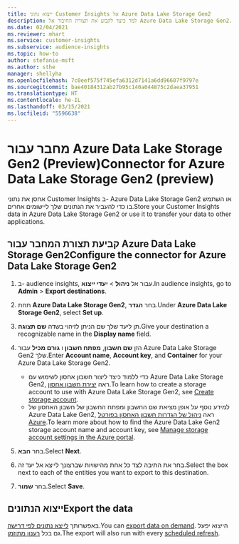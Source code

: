 ```yaml
---
title: ייצוא נתוני Customer Insights אל Azure Data Lake Storage Gen2
description: למד כיצד לקבוע את תצורת החיבור אל Azure Data Lake Storage Gen2.
ms.date: 02/04/2021
ms.reviewer: mhart
ms.service: customer-insights
ms.subservice: audience-insights
ms.topic: how-to
author: stefanie-msft
ms.author: sthe
manager: shellyha
ms.openlocfilehash: 7c0eef575f745efa6312d7141a6dd96607f9797e
ms.sourcegitcommit: bae40184312ab27b95c140a044875c2daea37951
ms.translationtype: HT
ms.contentlocale: he-IL
ms.lasthandoff: 03/15/2021
ms.locfileid: "5596638"
---
```

# <a name="connector-for-azure-data-lake-storage-gen2-preview"></a><span data-ttu-id="8db27-103">מחבר עבור Azure Data Lake Storage Gen2‏ (Preview)</span><span class="sxs-lookup"><span data-stu-id="8db27-103">Connector for Azure Data Lake Storage Gen2 (preview)</span></span>

<span data-ttu-id="8db27-104">אחסן את נתוני Customer Insights ב- Azure Data Lake Storage Gen2 או השתמש בו כדי להעביר את הנתונים שלך ליישומים אחרים.</span><span class="sxs-lookup"><span data-stu-id="8db27-104">Store your Customer Insights data in Azure Data Lake Storage Gen2 or use it to transfer your data to other applications.</span></span>

## <a name="configure-the-connector-for-azure-data-lake-storage-gen2"></a><span data-ttu-id="8db27-105">קביעת תצורת המחבר עבור Azure Data Lake Storage Gen2</span><span class="sxs-lookup"><span data-stu-id="8db27-105">Configure the connector for Azure Data Lake Storage Gen2</span></span>

1. <span data-ttu-id="8db27-106">ב- audience insights, עבור אל **ניהול** > **יעדי ייצוא**.</span><span class="sxs-lookup"><span data-stu-id="8db27-106">In audience insights, go to **Admin** > **Export destinations**.</span></span>

1. <span data-ttu-id="8db27-107">תחת **Azure Data Lake Storage Gen2**, בחר **הגדר**.</span><span class="sxs-lookup"><span data-stu-id="8db27-107">Under **Azure Data Lake Storage Gen2**, select **Set up**.</span></span>

1. <span data-ttu-id="8db27-108">תן ליעד שלך שם הניתן לזיהוי בשדה **שם תצוגה**.</span><span class="sxs-lookup"><span data-stu-id="8db27-108">Give your destination a recognizable name in the **Display name** field.</span></span>

1. <span data-ttu-id="8db27-109">הזן **שם חשבון**, **מפתח חשבון** ו **גורם מכיל** עבור Azure Data Lake Storage Gen2 שלך.</span><span class="sxs-lookup"><span data-stu-id="8db27-109">Enter **Account name**, **Account key**, and **Container** for your Azure Data Lake Storage Gen2.</span></span>
    - <span data-ttu-id="8db27-110">כדי ללמוד כיצד ליצור חשבון אחסון לשימוש עם Azure Data Lake Storage Gen2, ראה [יצירת חשבון אחסון](/azure/storage/blobs/create-data-lake-storage-account).</span><span class="sxs-lookup"><span data-stu-id="8db27-110">To learn how to create a storage account to use with Azure Data Lake Storage Gen2, see [Create storage account](/azure/storage/blobs/create-data-lake-storage-account).</span></span> 
    - <span data-ttu-id="8db27-111">למידע נוסף על אופן מציאת שם החשבון ומפתח החשבון של חשבון האחסון של Azure Data Lake Gen2, ראה [ניהול של הגדרות חשבון האחסון בפורטל Azure](/azure/storage/common/storage-account-manage).</span><span class="sxs-lookup"><span data-stu-id="8db27-111">To learn more about how to find the Azure Data Lake Gen2 storage account name and account key, see [Manage storage account settings in the Azure portal](/azure/storage/common/storage-account-manage).</span></span>

1. <span data-ttu-id="8db27-112">בחר **הבא**.</span><span class="sxs-lookup"><span data-stu-id="8db27-112">Select **Next**.</span></span>

1. <span data-ttu-id="8db27-113">בחר את התיבה לצד כל אחת מהישויות שברצונך לייצא אל יעד זה.</span><span class="sxs-lookup"><span data-stu-id="8db27-113">Select the box next to each of the entities you want to export to this destination.</span></span>

1. <span data-ttu-id="8db27-114">בחר **שמור**.</span><span class="sxs-lookup"><span data-stu-id="8db27-114">Select **Save**.</span></span>

## <a name="export-the-data"></a><span data-ttu-id="8db27-115">ייצוא הנתונים</span><span class="sxs-lookup"><span data-stu-id="8db27-115">Export the data</span></span>

<span data-ttu-id="8db27-116">באפשרותך [לייצא נתונים לפי דרישה](export-destinations.md#export-data-on-demand).</span><span class="sxs-lookup"><span data-stu-id="8db27-116">You can [export data on demand](export-destinations.md#export-data-on-demand).</span></span> <span data-ttu-id="8db27-117">הייצוא יפעל גם בכל [רענון מתוזמן](system.md#schedule-tab).</span><span class="sxs-lookup"><span data-stu-id="8db27-117">The export will also run with every [scheduled refresh](system.md#schedule-tab).</span></span>